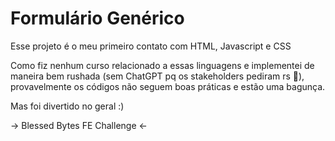 # Formulário Genérico

Esse projeto é o meu primeiro contato com HTML, Javascript e CSS

Como fiz nenhum curso relacionado a essas linguagens e implementei de maneira bem rushada (sem ChatGPT pq os stakeholders pediram rs :eyes:), provavelmente os códigos não seguem boas práticas e estão uma bagunça.

Mas foi divertido no geral :)

&rarr; Blessed Bytes FE Challenge &larr;

